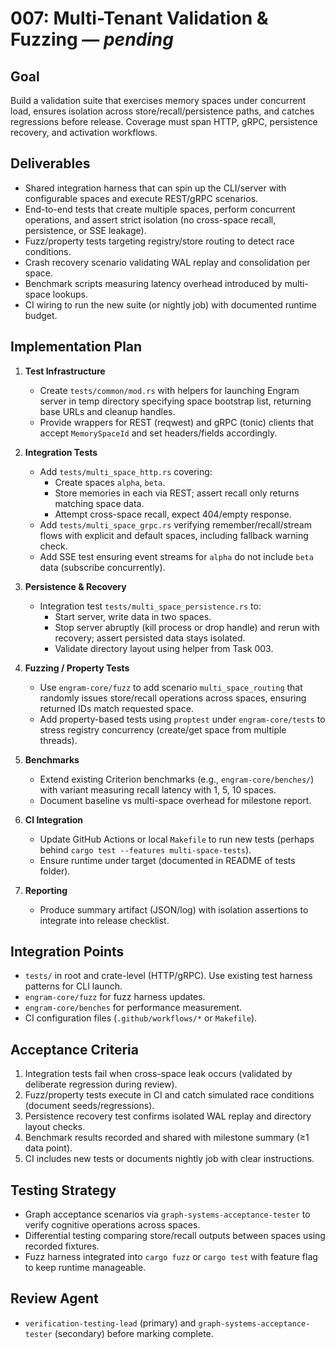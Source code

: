 # 007: Multi-Tenant Validation & Fuzzing — _pending_

## Goal
Build a validation suite that exercises memory spaces under concurrent load, ensures isolation across store/recall/persistence paths, and catches regressions before release. Coverage must span HTTP, gRPC, persistence recovery, and activation workflows.

## Deliverables
- Shared integration harness that can spin up the CLI/server with configurable spaces and execute REST/gRPC scenarios.
- End-to-end tests that create multiple spaces, perform concurrent operations, and assert strict isolation (no cross-space recall, persistence, or SSE leakage).
- Fuzz/property tests targeting registry/store routing to detect race conditions.
- Crash recovery scenario validating WAL replay and consolidation per space.
- Benchmark scripts measuring latency overhead introduced by multi-space lookups.
- CI wiring to run the new suite (or nightly job) with documented runtime budget.

## Implementation Plan

1. **Test Infrastructure**
   - Create `tests/common/mod.rs` with helpers for launching Engram server in temp directory specifying space bootstrap list, returning base URLs and cleanup handles.
   - Provide wrappers for REST (reqwest) and gRPC (tonic) clients that accept `MemorySpaceId` and set headers/fields accordingly.

2. **Integration Tests**
   - Add `tests/multi_space_http.rs` covering:
     - Create spaces `alpha`, `beta`.
     - Store memories in each via REST; assert recall only returns matching space data.
     - Attempt cross-space recall, expect 404/empty response.
   - Add `tests/multi_space_grpc.rs` verifying remember/recall/stream flows with explicit and default spaces, including fallback warning check.
   - Add SSE test ensuring event streams for `alpha` do not include `beta` data (subscribe concurrently).

3. **Persistence & Recovery**
   - Integration test `tests/multi_space_persistence.rs` to:
     - Start server, write data in two spaces.
     - Stop server abruptly (kill process or drop handle) and rerun with recovery; assert persisted data stays isolated.
     - Validate directory layout using helper from Task 003.

4. **Fuzzing / Property Tests**
   - Use `engram-core/fuzz` to add scenario `multi_space_routing` that randomly issues store/recall operations across spaces, ensuring returned IDs match requested space.
   - Add property-based tests using `proptest` under `engram-core/tests` to stress registry concurrency (create/get space from multiple threads).

5. **Benchmarks**
   - Extend existing Criterion benchmarks (e.g., `engram-core/benches/`) with variant measuring recall latency with 1, 5, 10 spaces.
   - Document baseline vs multi-space overhead for milestone report.

6. **CI Integration**
   - Update GitHub Actions or local `Makefile` to run new tests (perhaps behind `cargo test --features multi-space-tests`).
   - Ensure runtime under target (documented in README of tests folder).

7. **Reporting**
   - Produce summary artifact (JSON/log) with isolation assertions to integrate into release checklist.

## Integration Points
- `tests/` in root and crate-level (HTTP/gRPC). Use existing test harness patterns for CLI launch.
- `engram-core/fuzz` for fuzz harness updates.
- `engram-core/benches` for performance measurement.
- CI configuration files (`.github/workflows/*` or `Makefile`).

## Acceptance Criteria
1. Integration tests fail when cross-space leak occurs (validated by deliberate regression during review).
2. Fuzz/property tests execute in CI and catch simulated race conditions (document seeds/regressions).
3. Persistence recovery test confirms isolated WAL replay and directory layout checks.
4. Benchmark results recorded and shared with milestone summary (≥1 data point).
5. CI includes new tests or documents nightly job with clear instructions.

## Testing Strategy
- Graph acceptance scenarios via `graph-systems-acceptance-tester` to verify cognitive operations across spaces.
- Differential testing comparing store/recall outputs between spaces using recorded fixtures.
- Fuzz harness integrated into `cargo fuzz` or `cargo test` with feature flag to keep runtime manageable.

## Review Agent
- `verification-testing-lead` (primary) and `graph-systems-acceptance-tester` (secondary) before marking complete.
